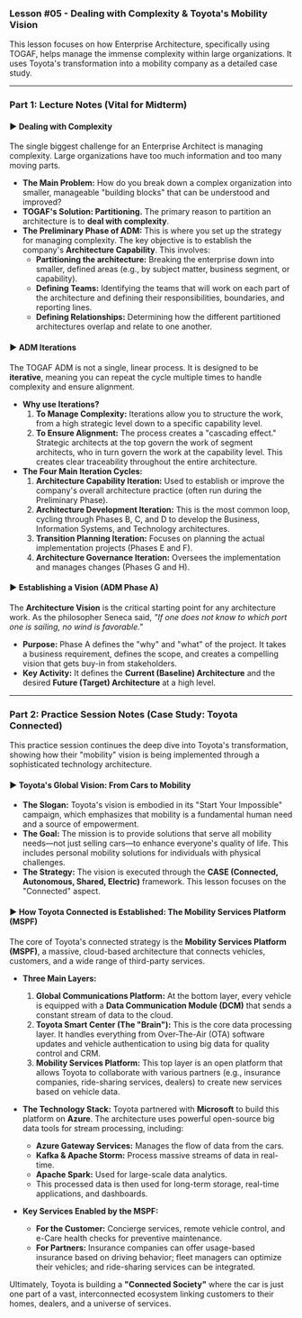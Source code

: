 
### **Lesson #05 - Dealing with Complexity & Toyota's Mobility Vision**

This lesson focuses on how Enterprise Architecture, specifically using TOGAF, helps manage the immense complexity within large organizations. It uses Toyota's transformation into a mobility company as a detailed case study.

---

### **Part 1: Lecture Notes (Vital for Midterm)**

#### **► Dealing with Complexity**

The single biggest challenge for an Enterprise Architect is managing complexity. Large organizations have too much information and too many moving parts.

*   **The Main Problem:** How do you break down a complex organization into smaller, manageable "building blocks" that can be understood and improved?
*   **TOGAF's Solution: Partitioning.** The primary reason to partition an architecture is to **deal with complexity**.
*   **The Preliminary Phase of ADM:** This is where you set up the strategy for managing complexity. The key objective is to establish the company's **Architecture Capability**. This involves:
    *   **Partitioning the architecture:** Breaking the enterprise down into smaller, defined areas (e.g., by subject matter, business segment, or capability).
    *   **Defining Teams:** Identifying the teams that will work on each part of the architecture and defining their responsibilities, boundaries, and reporting lines.
    *   **Defining Relationships:** Determining how the different partitioned architectures overlap and relate to one another.

#### **► ADM Iterations**

The TOGAF ADM is not a single, linear process. It is designed to be **iterative**, meaning you can repeat the cycle multiple times to handle complexity and ensure alignment.

*   **Why use Iterations?**
    1.  **To Manage Complexity:** Iterations allow you to structure the work, from a high strategic level down to a specific capability level.
    2.  **To Ensure Alignment:** The process creates a "cascading effect." Strategic architects at the top govern the work of segment architects, who in turn govern the work at the capability level. This creates clear traceability throughout the entire architecture.
*   **The Four Main Iteration Cycles:**
    1.  **Architecture Capability Iteration:** Used to establish or improve the company's overall architecture practice (often run during the Preliminary Phase).
    2.  **Architecture Development Iteration:** This is the most common loop, cycling through Phases B, C, and D to develop the Business, Information Systems, and Technology architectures.
    3.  **Transition Planning Iteration:** Focuses on planning the actual implementation projects (Phases E and F).
    4.  **Architecture Governance Iteration:** Oversees the implementation and manages changes (Phases G and H).

#### **► Establishing a Vision (ADM Phase A)**

The **Architecture Vision** is the critical starting point for any architecture work. As the philosopher Seneca said, *"If one does not know to which port one is sailing, no wind is favorable."*

*   **Purpose:** Phase A defines the "why" and "what" of the project. It takes a business requirement, defines the scope, and creates a compelling vision that gets buy-in from stakeholders.
*   **Key Activity:** It defines the **Current (Baseline) Architecture** and the desired **Future (Target) Architecture** at a high level.

---

### **Part 2: Practice Session Notes (Case Study: Toyota Connected)**

This practice session continues the deep dive into Toyota's transformation, showing how their "mobility" vision is being implemented through a sophisticated technology architecture.

#### **► Toyota's Global Vision: From Cars to Mobility**

*   **The Slogan:** Toyota's vision is embodied in its "Start Your Impossible" campaign, which emphasizes that mobility is a fundamental human need and a source of empowerment.
*   **The Goal:** The mission is to provide solutions that serve all mobility needs—not just selling cars—to enhance everyone's quality of life. This includes personal mobility solutions for individuals with physical challenges.
*   **The Strategy:** The vision is executed through the **CASE (Connected, Autonomous, Shared, Electric)** framework. This lesson focuses on the "Connected" aspect.

#### **► How Toyota Connected is Established: The Mobility Services Platform (MSPF)**

The core of Toyota's connected strategy is the **Mobility Services Platform (MSPF)**, a massive, cloud-based architecture that connects vehicles, customers, and a wide range of third-party services.

*   **Three Main Layers:**
    1.  **Global Communications Platform:** At the bottom layer, every vehicle is equipped with a **Data Communication Module (DCM)** that sends a constant stream of data to the cloud.
    2.  **Toyota Smart Center (The "Brain"):** This is the core data processing layer. It handles everything from Over-The-Air (OTA) software updates and vehicle authentication to using big data for quality control and CRM.
    3.  **Mobility Services Platform:** This top layer is an open platform that allows Toyota to collaborate with various partners (e.g., insurance companies, ride-sharing services, dealers) to create new services based on vehicle data.

*   **The Technology Stack:** Toyota partnered with **Microsoft** to build this platform on **Azure**. The architecture uses powerful open-source big data tools for stream processing, including:
    *   **Azure Gateway Services:** Manages the flow of data from the cars.
    *   **Kafka & Apache Storm:** Process massive streams of data in real-time.
    *   **Apache Spark:** Used for large-scale data analytics.
    *   This processed data is then used for long-term storage, real-time applications, and dashboards.

*   **Key Services Enabled by the MSPF:**
    *   **For the Customer:** Concierge services, remote vehicle control, and e-Care health checks for preventive maintenance.
    *   **For Partners:** Insurance companies can offer usage-based insurance based on driving behavior; fleet managers can optimize their vehicles; and ride-sharing services can be integrated.

Ultimately, Toyota is building a **"Connected Society"** where the car is just one part of a vast, interconnected ecosystem linking customers to their homes, dealers, and a universe of services.